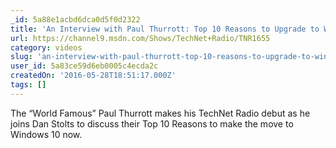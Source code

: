 ```yaml
---
_id: 5a88e1acbd6dca0d5f0d2322
title: 'An Interview with Paul Thurrott: Top 10 Reasons to Upgrade to Windows 10 NOW!'
url: https://channel9.msdn.com/Shows/TechNet+Radio/TNR1655
category: videos
slug: 'an-interview-with-paul-thurrott-top-10-reasons-to-upgrade-to-windows-10-now'
user_id: 5a83ce59d6eb0005c4ecda2c
createdOn: '2016-05-28T18:51:17.000Z'
tags: []
---
```


The “World Famous” Paul Thurrott makes his TechNet Radio debut as he joins Dan Stolts to discuss their Top 10 Reasons to make the move to Windows 10 now. 
